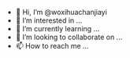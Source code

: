 - 👋 Hi, I’m @woxihuachanjiayi
- 👀 I’m interested in ...
- 🌱 I’m currently learning ...
- 💞️ I’m looking to collaborate on ...
- 📫 How to reach me ...

<!---
woxihuachanjiayi/woxihuachanjiayi is a ✨ special ✨ repository because its `README.md` (this file) appears on your GitHub profile.
You can click the Preview link to take a look at your changes.
--->
